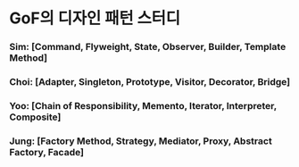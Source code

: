 # GoF의 디자인 패턴 스터디


### Sim: [Command, Flyweight, State, Observer, Builder, Template Method]
### Choi: [Adapter, Singleton, Prototype, Visitor, Decorator, Bridge]
### Yoo: [Chain of Responsibility, Memento, Iterator, Interpreter, Composite]
### Jung: [Factory Method, Strategy, Mediator, Proxy, Abstract Factory, Facade]
 
